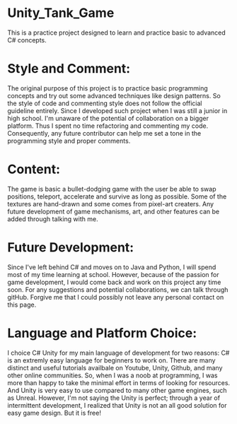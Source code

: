 # Unity_Tank_Game
This is a practice project designed to learn and practice basic to advanced C# concepts.

# Style and Comment:
The original purpose of this project is to practice basic programming concepts and try out some advanced techniques like design patterns. So the style of code and commenting style does not follow the official guideline entirely. Since I developed such project when I was still a junior in high school. I'm unaware of the potential of collaboration on a bigger platform. Thus I spent no time refactoring and commenting my code. Consequently, any future contributor can help me set a tone in the programming style and proper comments.

# Content:
The game is basic a bullet-dodging game with the user be able to swap positions, teleport, accelerate and survive as long as possible. Some of the textures are hand-drawn and some comes from pixel-art creaters. Any future development of game mechanisms, art, and other features can be added through talking with me.

# Future Development:
Since I've left behind C# and moves on to Java and Python, I will spend most of my time learning at school. However, because of the passion for game development, I would come back and work on this project any time soon. For any suggestions and potential collaborations, we can talk through gitHub. Forgive me that I could possibly not leave any personal contact on this page.

# Language and Platform Choice:
I choice C# Unity for my main language of development for two reasons: C# is an extremly easy language for beginners to work on. There are many distinct and useful tutorials availbale on Youtube, Unity, Github, and many other online communities. So, when I was a noob at programming, I was more than happy to take the minimal effort in terms of looking for resources. And Unity is very easy to use compared to many other game engines, such as Unreal. However, I'm not saying the Unity is perfect; through a year of intermittent development, I realized that Unity is not an all good solution for easy game design. But it is free!
